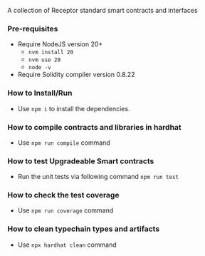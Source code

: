 A collection of Receptor standard smart contracts and interfaces

### Pre-requisites

- Require NodeJS version 20+
  - `nvm install 20`
  - `nvm use 20`
  - `node -v`
- Require Solidity compiler version 0.8.22

### How to Install/Run

- Use `npm i` to install the dependencies.

### How to compile contracts and libraries in hardhat

- Use `npm run compile` command

### How to test Upgradeable Smart contracts

- Run the unit tests via following command
  `npm run test`

### How to check the test coverage

- Use `npm run coverage` command

### How to clean typechain types and artifacts

- Use `npx hardhat clean` command
